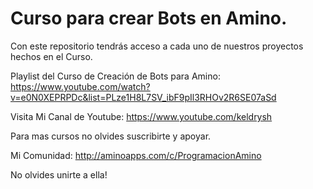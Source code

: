 # Curso para crear Bots en Amino.

Con este repositorio tendrás acceso a cada uno de nuestros proyectos hechos en el Curso.

Playlist del Curso de Creación de Bots para Amino:
https://www.youtube.com/watch?v=e0N0XEPRPDc&list=PLze1H8L7SV_ibF9pIl3RHOv2R6SE07aSd

Visita Mi Canal de Youtube:
https://www.youtube.com/keldrysh

Para mas cursos no olvides suscribirte y apoyar.

Mi Comunidad: 
http://aminoapps.com/c/ProgramacionAmino

No olvides unirte a ella!
